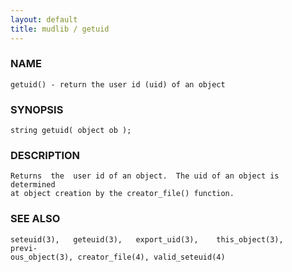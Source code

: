 ```yaml
---
layout: default
title: mudlib / getuid
---
```


### NAME

    getuid() - return the user id (uid) of an object

### SYNOPSIS

    string getuid( object ob );

### DESCRIPTION

    Returns  the  user id of an object.  The uid of an object is determined
    at object creation by the creator_file() function.

### SEE ALSO

    seteuid(3),   geteuid(3),   export_uid(3),    this_object(3),    previ‐
    ous_object(3), creator_file(4), valid_seteuid(4)
